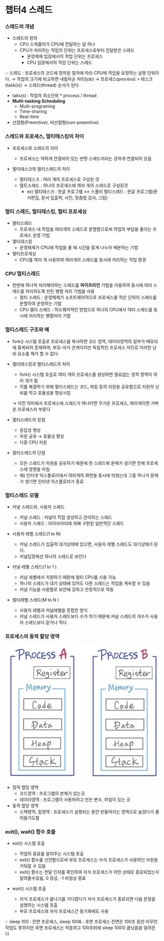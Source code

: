 # 챕터4 스레드



### 스레드의 개념

- 스레드의 정의
    - CPU 스케줄러가 CPU에 전달하는 일 하나
    - CPU가 처리하는 작업의 단위는 프로세스로부터 전달받은 스레드
        - 운영체제 입장에서의 작업 단위는 프로세스
        - CPU 입장에서의 작업 단위는 스레드

<aside>
💡 스레드 : 프로세스의 코드에 정의된 절차에 따라 CPU에 작업을 요청하는 실행 단위이다.
→ 작업의 크기에 비교하면 내림차순 처리(job) → 프로세스(process) > 테스크(task(s)) → 스레드(thread) 순서가 된다

- taks(s) : 작업의 최소단위 * process / thread
- **Multi-tasking Scheduling**
    - Multi-programing
    - Time-sharing
    - Real-time
- 선점형(Preemtive), 비선점형(non-preemtive)



### 스레드와 프로세스, 멀티태스킹의 차이

- 프로세스와 스레드의 차이
    - 프로세스는 약하게 연결되어 있는 반명 스레드끼리는 강하게 연결되어 있음

- 멀티테스크와 멀티스레드의 차이
    - 멀티테스크 : 여러 개의 프로세스로 구성된 것
    - 멀트스레드 : 하나의 프로세스에 여러 개의 스레드로 구성된것
        - ex) 멀티테스크 : 한글 프로그램 ↔ 스풀러
               멀티스레드 : 한글 프로그램(문서편집, 문서 입출력, 사진, 맞춤법 검사, 그림)

### 멀티 스레드, 멀티테스킹, 멀티 프로세싱

- 멀티스레드
    - 프로세스 내 작업을 여러개의 스레드로 분할함으로써 작업의 부담을 줄이는 프로세스 운영 기법
- 멀티테스킹
    - 운영체제가 CPU에 작업을 줄 때 시간을 잘게 나누어 배분하는 기법
- 멀티프로세싱
    - CPU를 여러 개 사용하여 여러개의 스레드를 동시에 처리하는 작업 환경
    



### CPU 멀티스레드

- 한번에 하나씩 처리해야하는 스레드를 **파이프라인** 기법을 이용하여 동시에 여러 스레드를 처리하도록 만든 병렬 처리 기법을 사용
    - 멀티 스레드 : 운영체제가 소프트웨어적으로 프로세스를 작은 단위의 스레드를 분할하여 운영하는 기법
    - CPU 멀티 스레드 : 하드웨어적인 방법으로 하나의 CPU에서 여러 스레드를 동시에 처리하는 병렬처리 기법



### 멀티스레드 구조와 예

- fork() 시스템 호출로 프로세스를 복사하면 코드 영역, 데이터영역의 일부가 메모리에 중복되어 존재하며, 부모-자식 관계이지만 독립적인 프로세스 이므로 이러한 낭비 요소를 제거 할 수 없다.

- 멀티테스킹과 멀티스레드의 차이
    - fork() 시스템 호출로 여러 개의 프로세스를 생성하면 필요없는 정적 영역이 여러 개가 됨
    - 이를 해결하기 위해 멀티스레드는 코드, 파일 등의 자원을 공유함으로 자원의 낭비를 막고 효율성을 향상시킴
    
    → 이런 의미에서 프로세스에 스레드가 하나이면 무거운 프로세스, 여러개이면 가벼운 프로세스라 부룬다
    
- 멀티스레드의 장점
    - 응답성 향상
    - 자원 공유 → 효율성 향상
    - 다중 CPU 지원

- 멀티스레드의 단점
    - 모든 스레드가 자원을 공유하기 때문에 한 스레드에 문제가 생기면 전체 프로세스에 영향을 미침
    - 예) 인터넷 익스플로러에서 여러개의 화면을 동시에 띄웠는데 그중 하나가 문제가 생기면 인터넷 익스플로러가 종료



### 멀티스레드 모델

- 커널 스레드와, 사용자 스레드
    - 커널 스레드 : 커널이 직접 생성하고 관리하는 스레드
    - 사용자 스레드 : 라이브러리에 의해 구현된 일반적인 스레드
    
- 사용자 레벨 스레드(1 to N)
    - 커널 스레드가 입출력 대기상태에 있으면, 사용자 레벨 스레드도 대기상태가 된다.
    - 커널입장에선 하나의 스레드로 보인다

- 커널 레벨 스레드(1 to 1 )
    - 커널 레벨에서 지원하기 때문에 멀티 CPU를 사용 가능
    - 하나의 스레드가 대기 상태에 있어도 다른 스레드는 작업을 계속할 수 있음
    - 커널 기능을 사용함로 보안에 강하고 안정적으로 작동

- 멀티레벨 스레드(M to N )
    - 사용자 레벨과 커널레벨을 혼합한 방식
    - 커널 스레드가 사용자 스레드보다 수가 적기 때문에 커널 스레드의 개수가 사용자 스레드보다 같거나 적다



### 프로세스의 동적 할당 영역

![스크린샷_2022-03-28_오후_4.42.49](10-31\스크린샷_2022-03-28_오후_4.42.49.png)

- 정적 할당 영역
    - 코드영역 : 프로그램의 본체가 있는곳
    - 데이터영역 : 프로그램이 사용하려고 만든 변수, 파일이 있는 곳
- 동적 할당 영역
    - 스택영역, 힙영역 : 프로세스가 실행되는 동안 만들어지는 영역으로 늘었다가 줄어들기도함
    



### exit(), wait() 함수 호출

- exit() 시스템 호출
    - 작업의 종료를 알려주는 시스템 호출
    - exit() 함수를 선언함으로써 부모 프로세스는 자식 프로세스가 사용하던 자원을 거둬갈 수 있음
    - exit() 함수는 전달 인자를 확인하여 자식 프로세스가 어떤  상태로 종료되었는지 알려줄수있음, 0 정상, -1 비정상 종료

- wait() 시스템 호출
    - 자식 프로세스가 끝나기를 기다렸다가 자식 프로세스가 종료되면 다음 문장을 실행하는 시스템 호출
    - 부모 프로세스와 자식 프로세스간 동기화에도 사용

<aside>
💡 sleep 100 : 전면 프로세스, sleep 100& : 후면 프로세스
전면은 100초 동안 아무런 작업도 못하지만 후면 프로세스는 작동하고 100초뒤에 sleep 100이 끝났음을 알려준다

